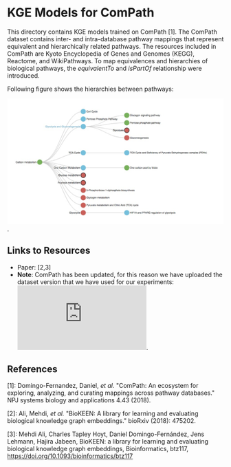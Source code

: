 # KGE Models for ComPath

This directory contains KGE models trained on ComPath [1]. The ComPath dataset contains inter- and intra-database pathway mappings
that represent equivalent and hierarchically related pathways. The resources included
in ComPath are Kyoto Encyclopedia of Genes and Genomes (KEGG),
Reactome, and WikiPathways. To map equivalences and hierarchies of
biological pathways, the *equivalentTo* and *isPartOf* relationship were introduced.

Following figure shows the hierarchies between pathways:

![Hierachies of pathways](https://github.com/SmartDataAnalytics/KEEN-Model-Zoo/blob/master/bioinformatics/ComPath/figures/compath_example.png).

## Links to Resources

* Paper: [2,3]
* **Note**: ComPath has been updated, for this reason we have uploaded the dataset version that we have used for
 our experiments: ![dataset](https://github.com/SmartDataAnalytics/KEEN-Model-Zoo/blob/master/bioinformatics/ComPath/compath.keen.tsv).






## References
[1]: Domingo-Fernandez, Daniel, *et al.* "ComPath: An ecosystem for exploring, analyzing, and curating mappings across
 pathway databases." NPJ systems biology and applications 4.43 (2018).

[2]: Ali, Mehdi, *et al.* "BioKEEN: A library for learning and evaluating biological knowledge graph embeddings." bioRxiv (2018): 475202.

[3]: Mehdi Ali, Charles Tapley Hoyt, Daniel Domingo-Fernández, Jens Lehmann, Hajira Jabeen, BioKEEN: a library for 
learning and evaluating biological knowledge graph embeddings, Bioinformatics,
 btz117, https://doi.org/10.1093/bioinformatics/btz117

